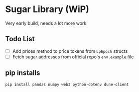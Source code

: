 # Sugar Library (WiP)

Very early build, needs a lot more work

## Todo List

- [ ] Add prices method to price tokens from `LpEpoch` structs
- [ ] Fetch sugar addresses from official repo's `env.example` file

## pip installs

```bash
pip install pandas numpy web3 python-dotenv dune-client
```
